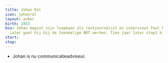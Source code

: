 ```yaml
---
title: Johan Ral
icon: johanral
layout: anker
birth: 1953
bio: Johan begint zijn loopbaan als rockjournalist en interviewt Paul Mc Cartney.
  Later gaat hij bij de toenmalige BRT werken. Tien jaar later stapt hij over het bedrijfsleven.
start:
stop: 
---
```


* Johan is nu communicatieadviseur.
